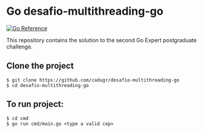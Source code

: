 # Go desafio-multithreading-go

[![Go Reference](https://pkg.go.dev/badge/golang.org/x/example.svg)](https://go.dev)

This repository contains the solution to the second Go Expert postgraduate challenge.

## Clone the project

```
$ git clone https://github.com/cadugr/desafio-multithreading-go
$ cd desafio-multithreading-go
```

## To run project:

```
$ cd cmd
$ go run cmd/main.go <type a valid cep>
```
